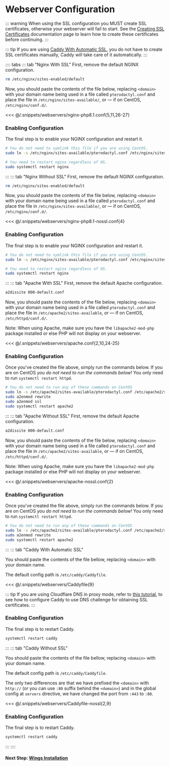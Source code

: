 # Webserver Configuration

::: warning
When using the SSL configuration you MUST create SSL certificates, otherwise your webserver will fail to start. See the [Creating SSL Certificates](/tutorials/creating_ssl_certificates.html) documentation page to learn how to create these certificates before continuing.
:::

::: tip
If you are using [Caddy With Automatic SSL](#caddy-with-automatic-ssl), you do not have to create SSL certificates manually, Caddy will take care of it automatically.
:::

:::: tabs
::: tab "Nginx With SSL"
First, remove the default NGINX configuration.

``` bash
rm /etc/nginx/sites-enabled/default
```

Now, you should paste the contents of the file below, replacing `<domain>` with your domain name being used in a file called
`pterodactyl.conf` and place the file in `/etc/nginx/sites-available/`, or &mdash; if on CentOS, `/etc/nginx/conf.d/`.

<<< @/.snippets/webservers/nginx-php8.1.conf{5,11,26-27}

### Enabling Configuration

The final step is to enable your NGINX configuration and restart it.

```bash
# You do not need to symlink this file if you are using CentOS.
sudo ln -s /etc/nginx/sites-available/pterodactyl.conf /etc/nginx/sites-enabled/pterodactyl.conf

# You need to restart nginx regardless of OS.
sudo systemctl restart nginx
```

:::
::: tab "Nginx Without SSL"
First, remove the default NGINX configuration.

``` bash
rm /etc/nginx/sites-enabled/default
```

Now, you should paste the contents of the file below, replacing `<domain>` with your domain name being used in a file called
`pterodactyl.conf` and place the file in `/etc/nginx/sites-available/`, or &mdash; if on CentOS, `/etc/nginx/conf.d/`.

<<< @/.snippets/webservers/nginx-php8.1-nossl.conf{4}

### Enabling Configuration

The final step is to enable your NGINX configuration and restart it.

```bash
# You do not need to symlink this file if you are using CentOS.
sudo ln -s /etc/nginx/sites-available/pterodactyl.conf /etc/nginx/sites-enabled/pterodactyl.conf

# You need to restart nginx regardless of OS.
sudo systemctl restart nginx
```

:::
::: tab "Apache With SSL"
First, remove the default Apache configuration.

``` bash
a2dissite 000-default.conf
```

Now, you should paste the contents of the file below, replacing `<domain>` with your domain name being used in a file called
`pterodactyl.conf` and place the file in `/etc/apache2/sites-available`, or &mdash; if on CentOS, `/etc/httpd/conf.d/`.

Note: When using Apache, make sure you have the `libapache2-mod-php` package installed or else PHP will not display on your webserver.

<<< @/.snippets/webservers/apache.conf{2,10,24-25}

### Enabling Configuration

Once you've created the file above, simply run the commands below. If you are on CentOS _you do not need to run the commands
below!_ You only need to run `systemctl restart httpd`.

```bash
# You do not need to run any of these commands on CentOS
sudo ln -s /etc/apache2/sites-available/pterodactyl.conf /etc/apache2/sites-enabled/pterodactyl.conf
sudo a2enmod rewrite
sudo a2enmod ssl
sudo systemctl restart apache2
```

:::
::: tab "Apache Without SSL"
First, remove the default Apache configuration.

``` bash
a2dissite 000-default.conf
```

Now, you should paste the contents of the file below, replacing `<domain>` with your domain name being used in a file called
`pterodactyl.conf` and place the file in `/etc/apache2/sites-available`, or &mdash; if on CentOS, `/etc/httpd/conf.d/`.

Note: When using Apache, make sure you have the `libapache2-mod-php` package installed or else PHP will not display on your webserver.

<<< @/.snippets/webservers/apache-nossl.conf{2}

### Enabling Configuration

Once you've created the file above, simply run the commands below. If you are on CentOS _you do not need to run the commands
below!_ You only need to run `systemctl restart httpd`.

```bash
# You do not need to run any of these commands on CentOS
sudo ln -s /etc/apache2/sites-available/pterodactyl.conf /etc/apache2/sites-enabled/pterodactyl.conf
sudo a2enmod rewrite
sudo systemctl restart apache2
```

:::
::: tab "Caddy With Automatic SSL"

You should paste the contents of the file bellow, replacing `<domain>` with your domain name.

The default config path is `/etc/caddy/Caddyfile`.

<<< @/.snippets/webservers/Caddyfile{9}

::: tip
If you are using Cloudflare DNS in proxy mode, refer to [this tutorial](/tutorials/creating_ssl_certificates.html#method-3:-caddy-(using-cloudflare-api)), to see how to configure Caddy to use DNS challenge for obtaining SSL certificates.
:::

### Enabling Configuration

The final step is to restart Caddy.

```bash
systemctl restart caddy
```

:::
::: tab "Caddy Without SSL"

You should paste the contents of the file bellow, replacing `<domain>` with your domain name.

The default config path is `/etc/caddy/Caddyfile`.

The only two differences are that we have prefixed the `<domain>` with `http://` (or you can use `:80` suffix behind the `<domain>`) and in the global config at `servers` directive, we have changed the port from `:443` to `:80`.

<<< @/.snippets/webservers/Caddyfile-nossl{2,9}

### Enabling Configuration

The final step is to restart Caddy.

```bash
systemctl restart caddy
```

:::
::::

#### Next Step: [Wings Installation](../../wings/installing.md)
